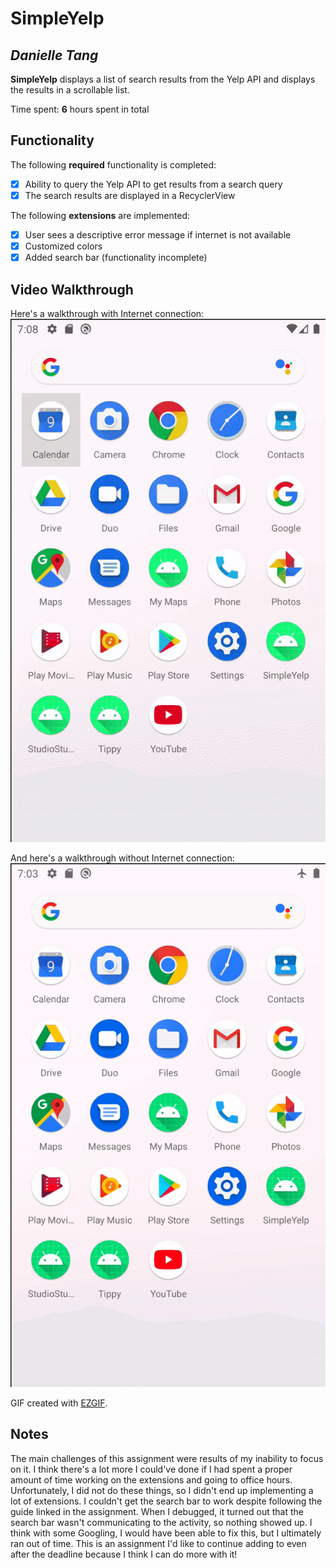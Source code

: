 # SimpleYelp

## *Danielle Tang*

**SimpleYelp** displays a list of search results from the Yelp API and displays the results in a scrollable list. 

Time spent: **6** hours spent in total

## Functionality 

The following **required** functionality is completed:

* [x] Ability to query the Yelp API to get results from a search query
* [x] The search results are displayed in a RecyclerView

The following **extensions** are implemented:

* [x] User sees a descriptive error message if internet is not available
* [x] Customized colors
* [x] Added search bar (functionality incomplete)

## Video Walkthrough

Here's a walkthrough with Internet connection:
<img src='https://github.com/danielletang/CS194A-assignment3/blob/main/gif1.gif' title='Search' width='' alt='Video Walkthrough' />

And here's a walkthrough without Internet connection:
<img src='https://github.com/danielletang/CS194A-assignment3/blob/main/gif2.gif' title='Check Internet' width='' alt='Video Walkthrough' />

GIF created with [EZGIF](https://ezgif.com/video-to-gif/).

## Notes

The main challenges of this assignment were results of my inability to focus on it.
I think there's a lot more I could've done if I had spent a proper amount of time
working on the extensions and going to office hours. Unfortunately, I did not do
these things, so I didn't end up implementing a lot of extensions. I couldn't get
the search bar to work despite following the guide linked in the assignment. When I
debugged, it turned out that the search bar wasn't communicating to the activity, so
nothing showed up. I think with some Googling, I would have been able to fix this,
but I ultimately ran out of time. This is an assignment I'd like to continue adding
to even after the deadline because I think I can do more with it!